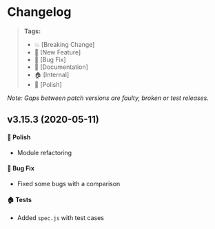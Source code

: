 Changelog
=========

> **Tags:**
> - :boom:       [Breaking Change]
> - :rocket:     [New Feature]
> - :bug:        [Bug Fix]
> - :memo:       [Documentation]
> - :house:      [Internal]
> - :nail_care:  [Polish]

_Note: Gaps between patch versions are faulty, broken or test releases._

## v3.15.3 (2020-05-11)

#### :nail_care: Polish

* Module refactoring

#### :bug: Bug Fix

* Fixed some bugs with a comparison

#### :house: Tests

* Added `spec.js` with test cases
